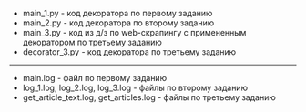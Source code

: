 * main_1.py - код декоратора по первому заданию
* main_2.py - код декоратора по второму заданию
* main_3.py - код из д/з по web-скрапингу с примененным декоратором по третьему заданию
* decorator_3.py - код декоратора по третьему заданию
---
* main.log - файл по первому заданию
* log_1.log, log_2.log, log_3.log - файлы по второму заданию
* get_article_text.log, get_articles.log - файлы по третьему заданию
